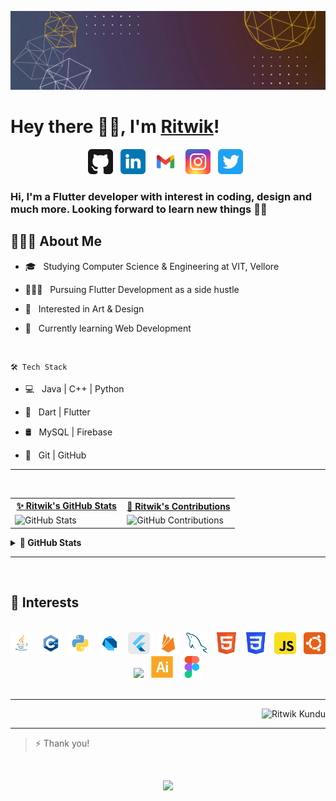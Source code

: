 ![Header](https://github.com/theritwikkundu/theritwikkundu/blob/main/rk-banner.jfif)

# Hey there 👋🏽, I'm [Ritwik](https://www.linkedin.com/in/kundu-ritwik/ "Ritwik Kundu")!

<p align="center">
	<a href = 'https://github.com/theritwikkundu' target='_blank'> <img src=https://github.com/edent/SuperTinyIcons/blob/master/images/svg/github.svg height='40px' /></a>
    &nbsp;
	<a href = 'https://www.linkedin.com/in/kundu-ritwik/' target='_blank'> <img src=https://github.com/edent/SuperTinyIcons/blob/master/images/svg/linkedin.svg height='40px' /></a>
    &nbsp;
    <a href = 'mailto:theritwikkundu@gmail.com' target='_blank'> <img src=https://github.com/edent/SuperTinyIcons/blob/master/images/svg/gmail.svg height='40px' /></a>
    &nbsp;
	<a href = 'https://www.instagram.com/theritwikkundu/' target='_blank'> <img src=https://github.com/edent/SuperTinyIcons/blob/master/images/svg/instagram.svg height='40px' /></a>
    &nbsp;
    <a href = 'https://twitter.com/theritwikkundu' target='_blank'> <img src=https://github.com/edent/SuperTinyIcons/blob/master/images/svg/twitter.svg height='40px' /></a>
    &nbsp;
</p>



### Hi, I'm a Flutter developer with interest in coding, design and much more. Looking forward to learn new things ✌🏽

<h2> 👨🏽‍💻 About Me </h2>

- 🎓 &nbsp; Studying Computer Science & Engineering at VIT, Vellore

- 👨🏽‍💻 &nbsp; Pursuing Flutter Development as a side hustle

- 🎨 &nbsp; Interested in Art & Design

- 🌱 &nbsp; Currently learning Web Development

<!-- - 🌐 &nbsp; Know more [about me]( ) -->

<br>

```
🛠 Tech Stack
```

- 💻 &nbsp; Java | C++ | Python

- 📱 &nbsp; Dart | Flutter

- 🛢 &nbsp; MySQL | Firebase

- 🔧 &nbsp; Git | GitHub

---

<br>

<table tableborder=0>
	<tr>		
		<th width="50%"><a align="center" href="https://github.com/theritwikkundu?tab=overview#year-list-container">✨ Ritwik's GitHub Stats</a></th>
		<th width="50%"><a align="center" href="https://github.com/theritwikkundu?tab=repositories">🌟 Ritwik's Contributions</a></th>
	</tr>
	<tr>
		<td>					
			<img width="100%" height="auto" src="https://github-readme-stats.vercel.app/api?username=theritwikkundu&show_icons=true&hide_border=false&theme=tokyonight&count_private=true&include_all_commits=false" alt="GitHub Stats" />
		</td>
		<td>
			<img width="100%" height="auto" src="https://github-readme-streak-stats.herokuapp.com/?user=theritwikkundu&theme=tokyonight" alt="GitHub Contributions" />
		</td>
	</tr>
	</a>
</table>

<details>
	<summary><strong> 📝 GitHub Stats </strong></summary><br/>
	<table>
		<a align="center" href="https://github.com/theritwikkundu">
		<tr>
			<td>
				<img width="100%" height="auto" src="https://github-readme-stats.vercel.app/api/top-langs/?username=theritwikkundu&layout=compact&theme=tokyonight" alt="Top Languages" />
			</td>
		</tr>
        </a>
	</table>
	<table>
        <a align="center" href="https://github.com/theritwikkundu">
        <tr>
			<td>
				<img width="100%" height="auto" src="https://github-profile-trophy.vercel.app/?username=theritwikkundu&theme=tokyonight" alt="Trophies" />
			</td>
		</tr>
		<tr>
			<td>
				<img width="100%" height="auto" src="https://activity-graph.herokuapp.com/graph?username=theritwikkundu&bg_color=1a1b27&color=be90f2&line=638fda&point=35aea1&area=true" alt="Daily Contribution Graph" />
			</td>
		</tr>
		<tr colspan="2">
			<td>
				<img src="https://github-profile-summary-cards.vercel.app/api/cards/profile-details?username=theritwikkundu&theme=monokai"  width="100%" height="auto"  alt="Monthly Contribution Graph" >
			</td>
		</tr>
		</a>
	</table>
</details>

---

<br>

<h2>🔧 Interests</h2>

<br>

<div align="center">
	<img src="https://github.com/edent/SuperTinyIcons/blob/master/images/svg/java.svg" height="35px"/>
	&nbsp;
	<img src="https://github.com/edent/SuperTinyIcons/blob/master/images/svg/cplusplus.svg" height="35px"/>
	&nbsp;
	<img src="https://github.com/edent/SuperTinyIcons/blob/master/images/svg/python.svg" height="35px"/>
	&nbsp;
	<img src="https://github.com/edent/SuperTinyIcons/blob/master/images/svg/dart.svg" height="35px"/>
	&nbsp;
	<img src="https://github.com/edent/SuperTinyIcons/blob/master/images/svg/flutter.svg" height="35px"/>
	&nbsp;
	<img src="https://github.com/devicons/devicon/blob/master/icons/firebase/firebase-plain.svg" height="35px"/>
	&nbsp;
	<img src="https://github.com/devicons/devicon/blob/master/icons/mysql/mysql-original.svg" height="35px"/>
	&nbsp;
	<img src="https://github.com/edent/SuperTinyIcons/blob/master/images/svg/html5.svg" height="35px"/>
	&nbsp;
	<img src="https://github.com/edent/SuperTinyIcons/blob/master/images/svg/css3.svg" height="35px"/>
	&nbsp;
	<img src="https://github.com/edent/SuperTinyIcons/blob/master/images/svg/javascript.svg" height="35px"/>
	&nbsp;
	<img src="https://github.com/edent/SuperTinyIcons/blob/master/images/svg/ubuntu.svg" height="35px"/>
	&nbsp;
	<img src="https://i.pinimg.com/originals/78/9c/12/789c12998da2e3f915073c32257054c5.png" height="35px"/>
	&nbsp;
	<img src="https://github.com/devicons/devicon/blob/master/icons/illustrator/illustrator-plain.svg" height="35px"/>
	&nbsp;
	<img src="https://github.com/devicons/devicon/blob/master/icons/figma/figma-original.svg" height="35px"/>
	&nbsp;
</div>

<br>

---

<p align="right">
<img  src="https://komarev.com/ghpvc/?username=theritwikkundu" alt="Ritwik Kundu" />
</p>

<!-- ![Visitor count](https://visitor-badge.laobi.icu/badge?page_id=theritwikkundu.theritwikkundu) -->

---

> ⚡ Thank you!

<br>

<p align="center">
<img src="https://media.giphy.com/media/dxn6fRlTIShoeBr69N/giphy.gif" width="10px">
</p>
